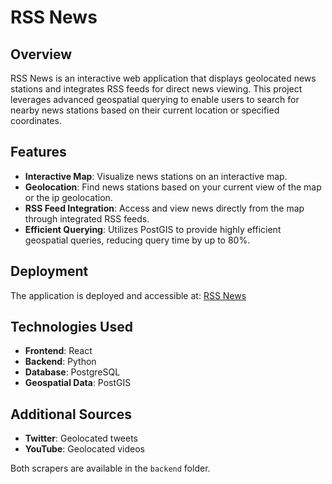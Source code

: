 # RSS News

## Overview

RSS News is an interactive web application that displays geolocated news stations and integrates RSS feeds for direct news viewing. This project leverages advanced geospatial querying to enable users to search for nearby news stations based on their current location or specified coordinates.

## Features

- **Interactive Map**: Visualize news stations on an interactive map.
- **Geolocation**: Find news stations based on your current view of the map or the ip geolocation.
- **RSS Feed Integration**: Access and view news directly from the map through integrated RSS feeds.
- **Efficient Querying**: Utilizes PostGIS to provide highly efficient geospatial queries, reducing query time by up to 80%.
## Deployment

The application is deployed and accessible at: [RSS News](https://rss.ilbug.com/)

## Technologies Used

- **Frontend**: React
- **Backend**: Python
- **Database**: PostgreSQL
- **Geospatial Data**: PostGIS

## Additional Sources

- **Twitter**: Geolocated tweets
- **YouTube**: Geolocated videos

Both scrapers are available in the `backend` folder.
